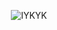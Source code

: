 <p align="center">
  <img src="https://github.com/user-attachments/assets/779063c9-3017-4f34-9422-fafac0a104ce" alt="IYKYK" />
</p>
